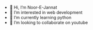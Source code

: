 - 👋 Hi, I’m Noor-E-Jannat
- 👀 I’m interested in web development
- 🌱 I’m currently learning python
- 💞️ I’m looking to collaborate on youtube


<!---
Noor-E-Jannat111/Noor-E-Jannat111 is a ✨ special ✨ repository because its `README.md` (this file) appears on your GitHub profile.
You can click the Preview link to take a look at your changes.
--->
